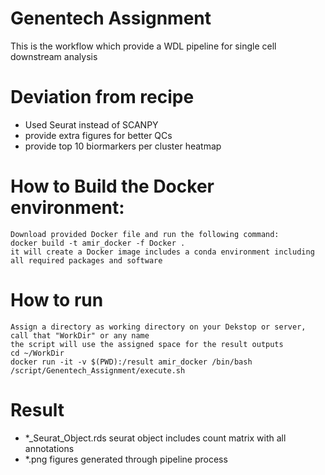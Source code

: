 Genentech Assignment
========================================

This is the workflow which provide a WDL pipeline for single cell downstream analysis

# Deviation from recipe
 - Used Seurat instead of SCANPY
 - provide extra figures for better QCs
 - provide top 10 biormarkers per cluster heatmap

# How to Build the Docker environment:

    Download provided Docker file and run the following command:
    docker build -t amir_docker -f Docker .
    it will create a Docker image includes a conda environment including all required packages and software

# How to run
    Assign a directory as working directory on your Dekstop or server, call that "WorkDir" or any name
    the script will use the assigned space for the result outputs
    cd ~/WorkDir
    docker run -it -v $(PWD):/result amir_docker /bin/bash /script/Genentech_Assignment/execute.sh

# Result
  - *_Seurat_Object.rds seurat object includes count matrix with all annotations
  - *.png figures generated through pipeline process


